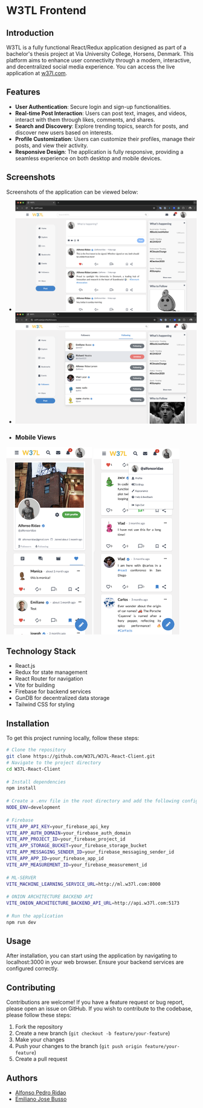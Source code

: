 # W3TL Frontend

## Introduction

W3TL is a fully functional React/Redux application designed as part of a bachelor's thesis project at Via University College, Horsens, Denmark. This platform aims to enhance user connectivity through a modern, interactive, and decentralized social media experience. You can access the live application at [w37l.com](http://w37l.com).

## Features

- **User Authentication**: Secure login and sign-up functionalities.
- **Real-time Post Interaction**: Users can post text, images, and videos, interact with them through likes, comments, and shares.
- **Search and Discovery**: Explore trending topics, search for posts, and discover new users based on interests.
- **Profile Customization**: Users can customize their profiles, manage their posts, and view their activity.
- **Responsive Design**: The application is fully responsive, providing a seamless experience on both desktop and mobile devices.

## Screenshots

Screenshots of the application can be viewed below:

- ![Home Page](images/img_1.png)
- ![Profile Page](images/img_3.png)
- ### Mobile Views
<p float="left">
  <img src="images/img_8.png" width="45%" />
  <img src="images/img_7.png" width="45%" />
</p>



## Technology Stack

- React.js
- Redux for state management
- React Router for navigation
- Vite for building
- Firebase for backend services
- GunDB for decentralized data storage
- Tailwind CSS for styling

## Installation

To get this project running locally, follow these steps:

```bash
# Clone the repository
git clone https://github.com/W37L/W37L-React-Client.git
# Navigate to the project directory
cd W37L-React-Client

# Install dependencies
npm install

# Create a .env file in the root directory and add the following configurations:
NODE_ENV=development

# Firebase
VITE_APP_API_KEY=your_firebase_api_key
VITE_APP_AUTH_DOMAIN=your_firebase_auth_domain
VITE_APP_PROJECT_ID=your_firebase_project_id
VITE_APP_STORAGE_BUCKET=your_firebase_storage_bucket
VITE_APP_MESSAGING_SENDER_ID=your_firebase_messaging_sender_id
VITE_APP_APP_ID=your_firebase_app_id
VITE_APP_MEASUREMENT_ID=your_firebase_measurement_id

# ML-SERVER
VITE_MACHINE_LEARNING_SERVICE_URL=http://ml.w37l.com:8000

# ONION ARCHITECTURE BACKEND API
VITE_ONION_ARCHITECTURE_BACKEND_API_URL=http://api.w37l.com:5173

# Run the application
npm run dev
```

## Usage
After installation, you can start using the application by navigating to localhost:3000 in your web browser. Ensure your backend services are configured correctly.

## Contributing
Contributions are welcome! If you have a feature request or bug report, please open an issue on GitHub. If you wish to contribute to the codebase, please follow these steps:

1. Fork the repository
2. Create a new branch (`git checkout -b feature/your-feature`)
3. Make your changes
4. Push your changes to the branch (`git push origin feature/your-feature`)
5. Create a pull request

## Authors
- [Alfonso Pedro Ridao](https://github.com/fonCki)
- [Emiliano Jose Busso](https://github.com/Emi-27)
